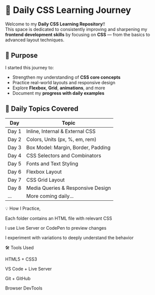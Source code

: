 # 🚀 Daily CSS Learning Journey

Welcome to my **Daily CSS Learning Repository**!!  
This space is dedicated to consistently improving and sharpening my **frontend development skills** by focusing on **CSS** — from the basics to advanced layout techniques.

## 🎯 Purpose

I started this journey to:

- Strengthen my understanding of **CSS core concepts**
- Practice real-world layouts and responsive design
- Explore **Flexbox**, **Grid**, **animations**, and more
- Document my **progress with daily examples**

## 📅 Daily Topics Covered

| Day | Topic |
|-----|-------|
| Day 1 | Inline, Internal & External CSS |
| Day 2 | Colors, Units (px, %, em, rem) |
| Day 3 | Box Model: Margin, Border, Padding |
| Day 4 | CSS Selectors and Combinators |
| Day 5 | Fonts and Text Styling |
| Day 6 | Flexbox Layout |
| Day 7 | CSS Grid Layout |
| Day 8 | Media Queries & Responsive Design |
| ... | More coming daily... |

💡 How I Practice,

Each folder contains an HTML file with relevant CSS

I use Live Server or CodePen to preview changes

I experiment with variations to deeply understand the behavior

🛠️ Tools Used

HTML5 + CSS3

VS Code + Live Server

Git + GitHub

Browser DevTools


